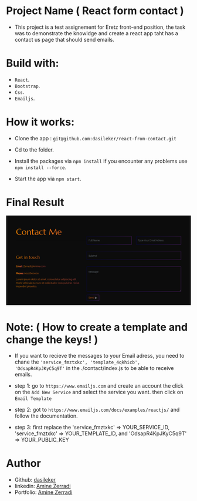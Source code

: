 # Project Name ( React form contact )

- This project is a test assignement for Eretz front-end position, the task was to demonstrate the knowldge and create a react app taht has a contact us page that should send emails.

# Build with:

- `React`.
- `Bootstrap`.
- `Css`.
- `Emailjs`.

# How it works:

- Clone the app : `git@github.com:dasileker/react-from-contact.git`

- Cd to the folder.
- Install the packages via `npm install` if you encounter any problems use `npm install --force`.
- Start the app via `npm start`.

# Final Result

<img src="./src/assets/screencapture-localhost-3000-2022-12-17-19_18_23.png">

# Note: ( How to create a template and change the keys! )

- If you want to recieve the messages to your Email adress, you need to chane the `'service_fmztxkc', 'template_4qkhicb', 'OdsapR4KpJKyC5q9T'` in the ./contact/index.js to be able to receive emails.

- step 1: go to `https://www.emailjs.com` and create an account the click on the `Add New Service` and select the service you want. then click on `Email Template`
- step 2: got to `https://www.emailjs.com/docs/examples/reactjs/` and follow the documentation.
- step 3: first replace the 'service_fmztxkc' => YOUR_SERVICE_ID, 'service_fmztxkc' => YOUR_TEMPLATE_ID, and 'OdsapR4KpJKyC5q9T' => YOUR_PUBLIC_KEY

# Author

- Github: [dasileker](https://github.com/dasileker)
- linkedin: [Amine Zerradi](https://www.linkedin.com/in/amine-zerradi/)
- Portfolio: [Amine Zerradi](https://zerradi.web.app)
